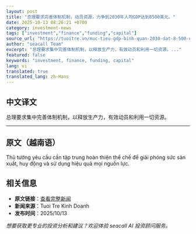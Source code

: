 ```yaml
---
layout: post
title: "总理要求完善体制机制，动员资源，力争到2030年人均GDP达到8500美元。"
date: 2025-10-13 08:26:21 +0700
category: investment-news
tags: ["investment","finance","funding","capital"]
source_url: "https://tuoitre.vn/muc-tieu-gdp-binh-quan-2030-dat-8-500-usd-thu-tuong-yeu-cau-hoan-thien-the-che-huy-dong-nguon-luc-20251013103514844.htm"
author: "seacall Team"
excerpt: "总理要求集中完善体制机制，以释放生产力，有效动员和利用一切资源。..."
featured: false
keywords: "investment, finance, funding, capital"
lang: vi
translated: true
translated_lang: zh-Hans
---
```


## 中文译文

总理要求集中完善体制机制，以释放生产力，有效动员和利用一切资源。

---

## 原文（越南语）

Thủ tướng yêu cầu cần tập trung hoàn thiện thể chế để giải phóng sức sản xuất, huy động và sử dụng hiệu quả mọi nguồn lực.

## 相关信息

- **原文链接**：[查看完整新闻](https://tuoitre.vn/muc-tieu-gdp-binh-quan-2030-dat-8-500-usd-thu-tuong-yeu-cau-hoan-thien-the-che-huy-dong-nguon-luc-20251013103514844.htm)
- **新闻来源**：Tuoi Tre Kinh Doanh
- **发布时间**：2025/10/13

*想要获取更专业的投资分析和建议？欢迎体验 seacall AI 投资顾问服务。*